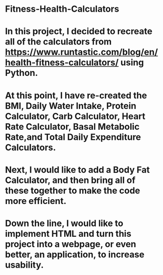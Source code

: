 # Fitness-Health-Calculators
# In this project, I decided to recreate all of the calculators from https://www.runtastic.com/blog/en/health-fitness-calculators/ using Python. 
# At this point, I have re-created the BMI, Daily Water Intake, Protein Calculator, Carb Calculator, Heart Rate Calculator, Basal Metabolic Rate,and Total Daily Expenditure Calculators.
# Next, I would like to add a Body Fat Calculator, and then bring all of these together to make the code more efficient.
# Down the line, I would like to implement HTML and turn this project into a webpage, or even better, an application, to increase usability.
